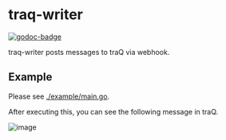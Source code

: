 # traq-writer

[![godoc-badge]][godoc-url]

traq-writer posts messages to traQ via webhook.

## Example

Please see [./example/main.go](./example/main.go).

After executing this, you can see the following message in traQ.

![image](https://user-images.githubusercontent.com/66677201/160043071-930cb25f-e52a-4055-afdd-f151eb653260.png)

[godoc-url]: https://pkg.go.dev/github.com/Ras96/traq-writer
[godoc-badge]: https://pkg.go.dev/badge/github.com/Ras96/traq-writer
